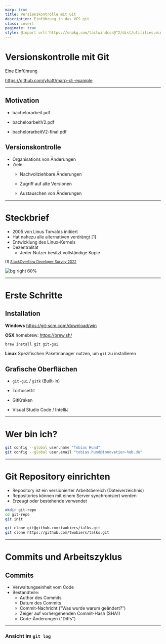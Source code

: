 ```yaml
---
marp: true
title: Versionskontrolle mit Git
description: Einführung in das VCS git
class: invert
paginate: true
style: @import url('https://unpkg.com/tailwindcss@^2/dist/utilities.min.css');
---
```


# <!--fit--> Versionskontrolle mit Git

Eine Einführung

https://github.com/yhatt/marp-cli-example

---

<div class="grid grid-cols-2 gap-4">
    <div>

## Motivation

- bachelorarbeit.pdf
- bacheloarbeitV2.pdf
- bachelorarbeitV2-final.pdf

    </div>
    <div>

## Versionskontrolle

- Organisations von Änderungen
- Ziele:
  - Nachvollziehbare Änderungen
  - Zugriff auf alte Versionen
  - Austauschen von Änderungen

    </div>
</div>

---

# Steckbrief

- 2005 von Linus Torvalds initiiert
- Hat nahezu alle alternativen verdrängt [1]
- Entwicklung des Linux-Kernels
- Dezentralität
  - Jeder Nutzer besitzt vollständige Kopie


<sub>[1] [StackOverflow Developer Survey 2022](https://survey.stackoverflow.co/2022/#section-version-control-version-control-systems)</sub>

![bg right 60%](https://cdn.britannica.com/99/124299-050-4B4D509F/Linus-Torvalds-2012.jpg)

---

# Erste Schritte

<div class="grid grid-cols-2 gap-4">
<div>

## Installation

**Windows**
<https://git-scm.com/download/win>

**OSX**
homebrew: <https://brew.sh/>
```sh
brew install git git-gui
```
**Linux**
Spezifischen Paketmanager nutzen, um `git` zu installieren

</div>
<div>

## Grafische Oberflächen

- `git-gui` / `gitk` (Built-In)
- TortoiseGit
- GitKraken
- Visual Studio Code / IntelliJ

    </div>
</div>

--- 

# Wer bin ich?

```sh
git config --global user.name "Tobias Hund"
git config --global user.email "tobias.hund@innovation-hub.de"
```

--- 

# Git Repository einrichten

- Repository ist ein versionierter Arbeitsbereich (Dateiverzeichnis)
- Repositories können mit einem Server synchronisiert werden
- Erzeugt oder bestehende verwendet

<div class="grid grid-cols-2 gap-4">
<div>

```sh
mkdir git-repo
cd git-repo
git init
```

</div>
<div>

```sh
git clone git@github.com:twobiers/talks.git
git clone https://github.com/twobiers/talks.git
```

</div>
</div>

---

# Commits und Arbeitszyklus

## Commits

 - Verwaltungseinheit vom Code
 - Bestandteile:
   - Author des Commits
   - Datum des Commits
   - Commit-Nachricht ("Was wurde warum geändert?")
   - Zeiger auf vorhergehenden Commit-Hash (SHA1)
   - Code-Änderungen ("Diffs")

---

### Ansicht im `git log`
